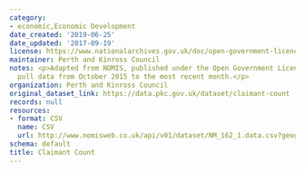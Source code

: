 ```yaml
---
category:
- economic,Economic Development
date_created: '2019-06-25'
date_updated: '2017-09-19'
license: https://www.nationalarchives.gov.uk/doc/open-government-licence/version/3/
maintainer: Perth and Kinross Council
notes: <p>Adapted from NOMIS, published under the Open Government Licence. This will
  pull data from October 2015 to the most recent month.</p>
organization: Perth and Kinross Council
original_dataset_link: https://data.pkc.gov.uk/dataset/claimant-count
records: null
resources:
- format: CSV
  name: CSV
  url: http://www.nomisweb.co.uk/api/v01/dataset/NM_162_1.data.csv?geography=973079520,973079539,973079516,973079540...973079542,973079522,973079525,973079532,973079517,973079538,973079518,973079519,973079536,973079533,973079521,973079535,973079528,973079537,973079513,973079527,973079544,973079514,973079523,973079530,973079515,973079531,973079529,973079545,973079512,973079546,973079534,973079543,973079524,973079526&date=latestMINUS23-latest&gender=0&age=0...4&measure=1&measures=20100&select=date_name,geography_name,geography_code,gender_name,age_name,measure_name,measures_name,obs_value,obs_status_name
schema: default
title: Claimant Count
---
```

